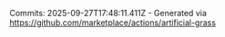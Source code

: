 Commits: 2025-09-27T17:48:11.411Z - Generated via https://github.com/marketplace/actions/artificial-grass
<br>

